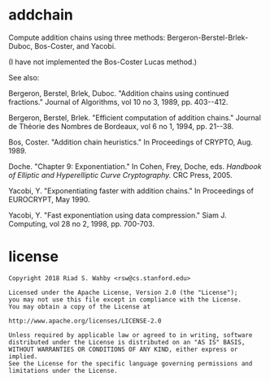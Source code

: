 # addchain

Compute addition chains using three methods: Bergeron-Berstel-Brlek-Duboc, Bos-Coster, and Yacobi.

(I have not implemented the Bos-Coster Lucas method.)

See also:

Bergeron, Berstel, Brlek, Duboc. "Addition chains using continued fractions." Journal of Algorithms, vol 10 no 3, 1989, pp. 403--412.

Bergeron, Berstel, Brlek. "Efficient computation of addition chains." Journal de Théorie des Nombres de Bordeaux, vol 6 no 1, 1994, pp. 21--38.

Bos, Coster. "Addition chain heuristics." In Proceedings of CRYPTO, Aug. 1989.

Doche. "Chapter 9: Exponentiation." In Cohen, Frey, Doche, eds. *Handbook of Elliptic and Hyperelliptic Curve Cryptography.* CRC Press, 2005.

Yacobi, Y. "Exponentiating faster with addition chains." In Proceedings of EUROCRYPT, May 1990.

Yacobi, Y. "Fast exponentiation using data compression." Siam J. Computing, vol 28 no 2, 1998, pp. 700-703.

# license

    Copyright 2018 Riad S. Wahby <rsw@cs.stanford.edu>

    Licensed under the Apache License, Version 2.0 (the "License");
    you may not use this file except in compliance with the License.
    You may obtain a copy of the License at

    http://www.apache.org/licenses/LICENSE-2.0

    Unless required by applicable law or agreed to in writing, software
    distributed under the License is distributed on an "AS IS" BASIS,
    WITHOUT WARRANTIES OR CONDITIONS OF ANY KIND, either express or implied.
    See the License for the specific language governing permissions and
    limitations under the License.

